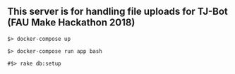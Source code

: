 ## This server is for handling file uploads for TJ-Bot (FAU Make Hackathon 2018)

```$> docker-compose up```

```$> docker-compose run app bash```

```#$> rake db:setup```
